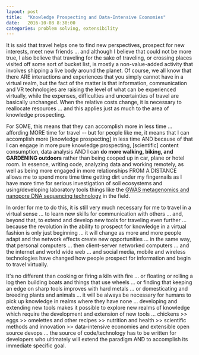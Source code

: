 ```yaml
---
layout: post
title:  "Knowledge Prospecting and Data-Intensive Economies"
date:   2016-10-08 8:30:00
categories: problem solving, extensibility
---
```

It is said that travel helps one to find new perspectives, prospect for new interests, meet new friends ... and although I believe that could not be more true, I also believe that traveling for the sake of traveling, or crossing places visited off some sort of bucket list, is mostly a non-value-added activity that involves shipping a live body around the planet. Of course, we all know that there ARE interactions and experiences that you simply cannot have in a virtual realm, but the fact of the matter is that information, communication and VR technologies are raising the level of what can be experienced virtually, while the expenses, difficulties and uncertainties of travel are basically unchanged. When the relative costs change, it is necessary to reallocate resources ... and this applies just as much to the area of knowledge prospecting.  

For SOME, this means that they can accomplish more in less time ... affording MORE time for travel -- but for people like me, it means that I can accomplish more [knowledge prospecting] in less time AND because of that I can engage in more pure knowledge prospecting, [scientific] content consumption, data analysis AND I can **do more walking, biking, and GARDENING outdoors** rather than being cooped up in car, plane or hotel room. In essence, writing code, analyzing data and working remotely, as well as being more engaged in more relationships FROM A DISTANCE allows me to spend more time time getting dirt under my fingernails as I have more time for serious investigation of soil ecosystems and using/developing laboratory tools things like the [GWAS metagenomics and nanopore DNA sequencing technology](https://nanoporetech.com/applications/metagenomics) in the field.

In order for me to do this, it is still very much necessary for me to travel in a virtual sense ... to learn new skills for communication with others ... and, beyond that, to extend and develop new tools for traveling even further ... because the revolution in the ability to prospect for knowledge in a virtual fashion is only just beginning ... it will change as more and more people adapt and the network effects create new opportunities ... in the same way, that personal computers ... then client-server networked computers ... and the internet and world wide web ... and social media, mobile and wireless technologies have changed how people prospect for information and begin to travel virtually.  

It's no different than cooking or firing a kiln with fire ... or floating or rolling a log then building boats and things that use wheels ... or finding that keeping an edge on sharp tools improves with hard metals ... or domesticating and breeding plants and animals ...  it will be always be necessary for humans to pick up knowledge in realms where they have none ... developing and extending new tools makes it possible to explore new realms of knowledge which require the development and extension of new tools ... chickens >> eggs  >>  omelettes and other recipes  >>  nutrition and health  >>  scientific methods and innovation  >> data-intensive economies and extensible open source devops ... the source of code/technology has to be written for developers who ultimately will extend the paradigm AND to accomplish its immediate specific goal.
